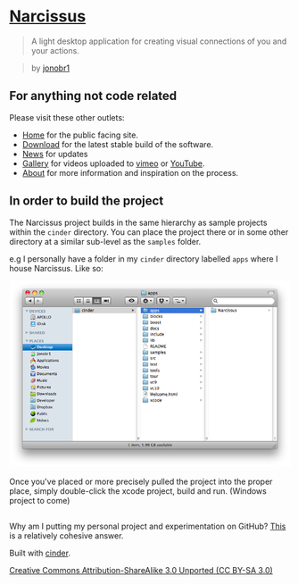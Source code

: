 # [Narcissus](http://narcissus-app.com/)

> A light desktop application for creating visual connections of you and your actions.

> by [jonobr1](http://jonobr1.com/)

## For anything not code related

Please visit these other outlets:

+ [Home](http://narcissus-app.com/) for the public facing site.
+ [Download](http://narcissus-app.com/index.php?p=download) for the latest stable build of the software.
+ [News](http://news.narcissus-app.com/) for updates
+ [Gallery](http://narcissus-app.com/index.php?p=gallery) for videos uploaded to [vimeo](http://vimeo.com/tag:narcissus-app) or [YouTube](http://www.youtube.com/results?search_query=narcissus-app&search=tag).
+ [About](http://narcissus-app.com/index.php?p=about) for more information and inspiration on the process.

## In order to build the project

The Narcissus project builds in the same hierarchy as sample projects within the `cinder` directory. You can place the project there or in some other directory at a similar sub-level as the `samples` folder.

e.g I personally have a folder in my `cinder` directory labelled `apps` where I house Narcissus. Like so:

![cinder/apps/Narcissus](https://github.com/jonobr1/Narcissus/raw/master/README/hierarchy.png "Narcissus Folder Hierarchy")

Once you've placed or more precisely pulled the project into the proper place, simply double-click the xcode project, build and run. (Windows project to come)

## 

Why am I putting my personal project and experimentation on GitHub? [This](http://news.narcissus-app.com/post/4096586009/ive-moved-all-the-source-files-online-to-github) is a relatively cohesive answer.

Built with [cinder](http://libcinder.org/).

[Creative Commons Attribution-ShareAlike 3.0 Unported \(CC BY-SA 3.0\)](http://creativecommons.org/licenses/by-sa/3.0/)